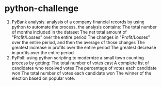# python-challenge
1. PyBank analysis: analysis of a company financial records by using python to automate the process, the analysis contains:
The total number of months included in the dataset
The net total amount of "Profit/Losses" over the entire period
The changes in "Profit/Losses" over the entire period, and then the average of those changes
The greatest increase in profits over the entire period
The greatest decrease in profits over the entire period
2. PyPoll: using python scripting to modernize a small town counting process by getting:
The total number of votes cast
A complete list of candidates who received votes
The percentage of votes each candidate won
The total number of votes each candidate won
The winner of the election based on popular vote.
